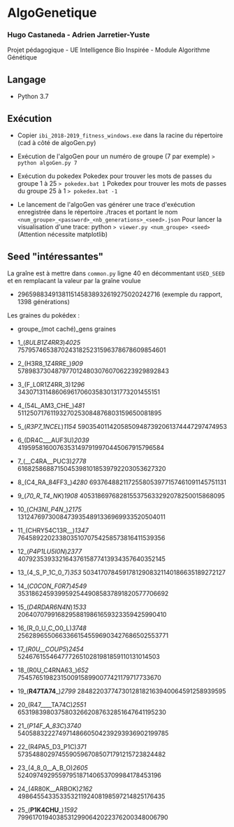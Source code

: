 # AlgoGenetique 
### Hugo Castaneda - Adrien Jarretier-Yuste

Projet pédagogique - UE Intelligence Bio Inspirée - Module Algorithme Génétique

## Langage
  * Python 3.7

## Exécution

  * Copier `ibi_2018-2019_fitness_windows.exe` dans la racine du répertoire (cad à côté de algoGen.py)

  * Exécution de l'algoGen pour un numéro de groupe (7 par exemple) `> python algoGen.py 7`

  * Exécution du pokedex 
      Pokedex pour trouver les mots de passes du groupe 1 à 25 `> pokedex.bat 1`
      Pokedex pour trouver les mots de passes du groupe 25 à 1 `> pokedex.bat -1`

  * Le lancement de l'algoGen vas générer une trace d'exécution enregistrée dans le répertoire ./traces et portant le nom `<num_groupe>_<password>_<nb_generations>_<seed>.json`
    Pour lancer la visualisation d'une trace: python `> viewer.py <num_groupe> <seed>`
    (Attention nécessite matplotlib)

## Seed "intéressantes"

  La graîne est à mettre dans `common.py` ligne 40 en décommentant `USED_SEED` et en remplacant la valeur par la graîne voulue

 - 2965988349138115145838932619275020242716 (exemple du rapport, 1398 générations)

  Les graines du pokédex :

 - groupe_(mot caché)_gens  graines

 - 1_(_8ULB1Z4RR3_)_4025_   75795746538702431825231596378678609854601
 - 2_(H3R8_1Z4RRE_)_909_    57898373048797701248030760706223929892843
 - 3_(F_L0R1Z4RR_3)_1296_   34307131148606961706035830131773201455151
 - 4_(54L_AM3_CHE_)_481_    51125071761193270253084876803159650081895
 - 5_(_R3P7_1NCEL_)_1154_   59035401142058509487392061374447297474953
 - 6_(DR4C___AUF3U)_2039_   41959581600763531497919970445067915796584
 - 7_(__C4RA__PUC3)_2778_   61682586887150453981018539792203053627320
 - 8_(C4_RA_84FF3_)_4280_   6937648821172558053977157461091145751131
 - 9_(_70_R_T4_NK_)_1908_   4053186976828155375633292078250015868095
 - 10_(_CH3NI_P4N__)_2175_  13124769730084739354891336969933520504011
 - 11_(CHRY54C13R__)_1347_  76458922023380351070754258573816411539356
 - 12_(_P4P1LU5I0N_)_2377_  40792353933216437615877413934357640352145
 - 13_(4_S_P_1C_0_7)_353_   50341707845917812908321140186635189272127
 - 14_(_C0CON_F0R7_)_4549_  35318624593995925449085837891820577706692
 - 15_(_D4RDAR6N4N_)_1533_  20640707991682958819861659323359425990410
 - 16_(R_0_U_C_O0_L)_3748_  25628965506633661545596903427686502553771
 - 17_(_R0U__COUP5_)_2454_  52467615546477726510281981859110131014503
 - 18_(R0U_C4RNA63_)_652_   75457651982315009158990077421179717733670
 - 19_(__R47TA74___)_2799_  28482203774730128182163940064591258939595
 - 20_(R47____TA74C)_2551_  65319839803758032662087632851647641195230
 - 21_(_P14F_A_83C_)_3740_  54058832227497148660504239293936902199785
 - 22_(R4PA5_D3_P1C)_371_   57354880297455905967085071791215723824482
 - 23_(4_8_0__A_B_O)_2605_  5240974929559795187140653709984178453196
 - 24_(4R80K__ARBOK)_2162_  49864554335335321192408198597214825176435
 - 25_(__P1K4CHU___)_1592_  79961701940385312990642022376200348006790